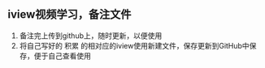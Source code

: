 ## iview视频学习，备注文件

1. 备注完上传到github上，随时更新，以便使用
2. 将自己写好的 积累 的相对应的iview使用新建文件，保存更新到GitHub中保存，便于自己查看使用

